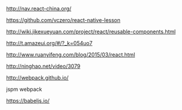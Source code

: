 

http://nav.react-china.org/

https://github.com/vczero/react-native-lesson


http://wiki.jikexueyuan.com/project/react/reusable-components.html


http://t.amazeui.org/#/?_k=054uo7


http://www.ruanyifeng.com/blog/2015/03/react.html


http://ninghao.net/video/3079

http://webpack.github.io/


jspm
webpack


https://babeljs.io/